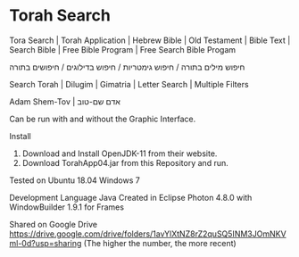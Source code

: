 # Torah Search
Tora Search | Torah Application | Hebrew Bible | Old Testament | Bible Text | Search Bible | Free Bible Program | Free Search Bible Progam

חיפוש מילים בתורה / חיפוש גימטריות / חיפוש בדילוגים / חיפושים בתורה 

Search Torah | Dilugim | Gimatria | Letter Search | Multiple Filters

Adam Shem-Tov | אדם שם-טוב

Can be run with and without the Graphic Interface.

Install
1) Download and Install OpenJDK-11 from their website.
2) Download TorahApp04.jar from this Repository and run.

Tested on
Ubuntu 18.04
Windows 7

Development
Language Java
Created in Eclipse Photon 4.8.0 with WindowBuilder 1.9.1 for Frames

Shared on Google Drive https://drive.google.com/drive/folders/1avYlXtNZ8rZ2quSQ5INM3JOmNKVml-0d?usp=sharing
(The higher the number, the more recent)
